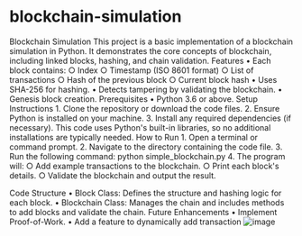 # blockchain-simulation
 Blockchain Simulation
This project is a basic implementation of a blockchain simulation in Python. It demonstrates the core concepts of blockchain, including linked blocks, hashing, and chain validation.
Features
	• Each block contains: 
		○ Index
		○ Timestamp (ISO 8601 format)
		○ List of transactions
		○ Hash of the previous block
		○ Current block hash
	• Uses SHA-256 for hashing.
	• Detects tampering by validating the blockchain.
	• Genesis block creation.
Prerequisites
	• Python 3.6 or above.
Setup Instructions
	1. Clone the repository or download the code files.
	2. Ensure Python is installed on your machine.
	3. Install any required dependencies (if necessary). This code uses Python's built-in libraries, so no additional installations are typically needed.
How to Run
	1. Open a terminal or command prompt.
	2. Navigate to the directory containing the code file.
	3. Run the following command: 
python simple_blockchain.py
	4. The program will: 
		○ Add example transactions to the blockchain.
		○ Print each block's details.
		○ Validate the blockchain and output the result.

Code Structure
	• Block Class: Defines the structure and hashing logic for each block.
	• Blockchain Class: Manages the chain and includes methods to add blocks and validate the chain.
Future Enhancements
	• Implement Proof-of-Work.
	• Add a feature to dynamically add transaction 
![image](https://github.com/user-attachments/assets/be62541c-4cea-4761-ac1c-f9f39e509eab)
